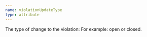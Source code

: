 ```yaml
---
name: violationUpdateType
type: attribute
---
```


The type of change to the violation: For example: open or closed.
